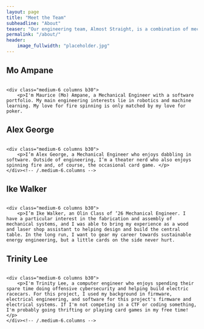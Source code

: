 ```yaml
---
layout: page
title: "Meet the Team"
subheadline: "About"
teaser: "Our engineering team, Almost Straight, is a combination of mechanical, electrical, and software engineers who have come together to build an automatic card dealer"
permalink: "/about/"
header:
    image_fullwidth: "placeholder.jpg"
---
```


## Mo Ampane

<div class="row t60">
    <div class="medium-6 columns b30">
        <img src="{{ site.urlimg }}mo.jpg" alt="">
    </div><!-- /.medium-6.columns -->

    <div class="medium-6 columns b30">
        <p>I'm Maurice (Mo) Ampane, a Mechanical Engineer with a software portfolio. My main engineering interests lie in robotics and machine learning. My love for fire spinning is only matched by my love for poker.
 </p>
    </div><!-- /.medium-6.columns -->
</div><!-- /.row -->

## Alex George

<div class="row t60">
    <div class="medium-6 columns b30">
        <img src="{{ site.urlimg }}almost_straight.jpg" alt="">
    </div><!-- /.medium-6.columns -->

    <div class="medium-6 columns b30">
        <p>I’m Alex George, a Mechanical Engineer who enjoys dabbling in software. Outside of engineering, I’m a theater nerd who also enjoys spinning fire and, of course, the occasional card game. </p>
    </div><!-- /.medium-6.columns -->
</div><!-- /.row -->

## Ike Walker

<div class="row t60">
    <div class="medium-6 columns b30">
        <img src="{{ site.urlimg }}gallery-example-1.jpg" alt="">
    </div><!-- /.medium-6.columns -->

    <div class="medium-6 columns b30">
        <p>I’m Ike Walker, an Olin Class of ‘26 Mechanical Engineer. I have a particular interest in the fabrication and assembly of mechanical systems, and I was able to bring my experience as a wood and laser shop assistant to helping design and build the central table. In the long run, I want to gear my career towards sustainable energy engineering, but a little cards on the side never hurt.
</p>
    </div><!-- /.medium-6.columns -->
</div><!-- /.row -->

## Trinity Lee

<div class="row t60">
    <div class="medium-6 columns b30">
        <img src="{{ site.urlimg }}gallery-example-1.jpg" alt="">
    </div><!-- /.medium-6.columns -->

    <div class="medium-6 columns b30">
        <p>I'm Trinity Lee, a computer engineer who enjoys spending their spare time doing offensive cybersecurity and helping build electric racecars. For this project, I used my background in firmware, electrical engineering, and software for this project's firmware and electrical systems. If I'm not competing in a CTF or coding something, I'm probably going thrifting or playing card games in my free time! </p>
    </div><!-- /.medium-6.columns -->
</div><!-- /.row -->

